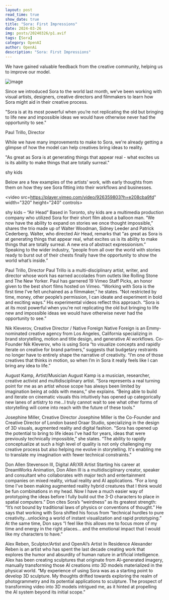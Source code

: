 ```yaml
---
layout: post
read_time: true
show_date: true
title: "Sora: First Impressions"
date: 2024-03-26
img: posts/20240326/p1.avif
tags: [Sora]
category: OpenAI
author: OpenAi
description: "Sora: First Impressions"
---
```

We have gained valuable feedback from the creative community, helping us to improve our model.

![image](./assets/img/posts/20240326/p1.avif)

Since we introduced Sora to the world last month, we’ve been working with visual artists, designers, creative directors and filmmakers to learn how Sora might aid in their creative process.

"Sora is at its most powerful when you’re not replicating the old but bringing to life new and impossible ideas we would have otherwise never had the opportunity to see."

Paul Trillo, Director

While we have many improvements to make to Sora, we're already getting a glimpse of how the model can help creatives bring ideas to reality.

"As great as Sora is at generating things that appear real - what excites us is its ability to make things that are totally surreal."

shy kids

Below are a few examples of the artists’ work, with early thoughts from them on how they see Sora fitting into their workflows and businesses.

<video src=https://player.vimeo.com/video/926359803?h=e208cba9fd" width="320" height="240" controls></video>


shy kids – “Air Head”
Based in Toronto, shy kids are a multimedia production company who utilized Sora for their short film about a balloon man. “We now have the ability to expand on stories we once thought impossible,” shares the trio made up of Walter Woodman, Sidney Leeder and Patrick Cederberg.  Walter, who directed Air Head, remarks that “as great as Sora is at generating things that appear real, what excites us is its ability to make things that are totally surreal. A new era of abstract expressionism.” Speaking to the wider industry, “people from all over the world with stories ready to burst out of their chests finally have the opportunity to show the world what’s inside.”

  <link rel="canonical" href="https://player.vimeo.com/video/926361712?h=c09915698c">

Paul Trillo, Director
Paul Trillo is a multi-disciplinary artist, writer, and director whose work has earned accolades from outlets like Rolling Stone and The New Yorker. Paul has garnered 19 Vimeo Staff Picks, an honor given to the best short films hosted on Vimeo. “Working with Sora is the first time I’ve felt unchained as a filmmaker,” he states. “Not restricted by time, money, other people’s permission, I can ideate and experiment in bold and exciting ways.” His experimental videos reflect this approach. “Sora is at its most powerful when you’re not replicating the old but bringing to life new and impossible ideas we would have otherwise never had the opportunity to see.”

  <link rel="canonical" href="https://player.vimeo.com/video/926363968?h=e52a6a8e93">

Nik Kleverov, Creative Director / Native Foreign
Native Foreign is an Emmy-nominated creative agency from Los Angeles, California specializing in brand storytelling, motion and title design, and generative AI workflows. Co-Founder Nik Kleverov, who is using Sora “to visualize concepts and rapidly iterate on creative for brand partners,” suggests that budgetary restraints no longer have to entirely shape the narrative of creativity. “I’m one of those creatives that thinks in motion, so when I’m in Sora it really feels like I can bring any idea to life.”

  <link rel="canonical" href="https://player.vimeo.com/video/926367326?h=4fa2d04bfa">

August Kamp, Artist/Musician
August Kamp is a musician, researcher, creative activist and multidisciplinary artist. “Sora represents a real turning point for me as an artist whose scope has always been limited by imagination being at odds with means,” she explains. “Being able to build and iterate on cinematic visuals this intuitively has opened up categorically new lanes of artistry to me...I truly cannot wait to see what other forms of storytelling will come into reach with the future of these tools."

  <link rel="canonical" href="https://player.vimeo.com/video/927203952?h=75a0ebba22">

Josephine Miller, Creative Director
Josephine Miller is the Co-Founder and Creative Director of London based Oraar Studio, specializing in the design of 3D visuals, augmented reality and digital fashion. "Sora has opened up the potential to bring to life ideas I've had for years, ideas that were previously technically impossible,” she states. “The ability to rapidly conceptualize at such a high level of quality is not only challenging my creative process but also helping me evolve in storytelling. It's enabling me to translate my imagination with fewer technical constraints."

 <link rel="canonical" href="https://player.vimeo.com/video/926365659?h=6b492b0354">

Don Allen Stevenson III, Digital AR/XR Artist
Starting his career at DreamWorks Animation, Don Allen III is a multidisciplinary creator, speaker and consultant who collaborates with major tech and entertainment companies on mixed reality, virtual reality and AI applications. “For a long time I've been making augmented reality hybrid creatures that I think would be fun combinations in my head. Now I have a much easier way of prototyping the ideas before I fully build out the 3-D characters to place in spatial computers.” Don cites Sora’s “weirdness” as its greatest strength: “It’s not bound by traditional laws of physics or conventions of thought.” He says that working with Sora shifted his focus from “technical hurdles to pure creativity…unlocking a world of instant visualization and rapid prototyping.” At the same time, Don says “I feel like this allows me to focus more of my time and energy in the right places… and the emotional impact that I would like my characters to have.”

  <link rel="canonical" href="https://player.vimeo.com/video/926367931?h=08ea5b0852">

Alex Reben, Sculptor/Artist and OpenAI’s Artist In Residence
Alexander Reben is an artist who has spent the last decade creating work that explores the humor and absurdity of human nature in artificial intelligence. Alex has been creating sculptures that originate from AI-generated imagery, manually transforming those AI creations into 3D models materialized in the physical world. “My experience of using Sora was as a starting point to develop 3D sculpture. My thoughts drifted towards exploring the realm of photogrammetry and its potential applications to sculpture. The prospect of transforming video into 3D models intrigued me, as it hinted at propelling the AI system beyond its initial scope.” 
